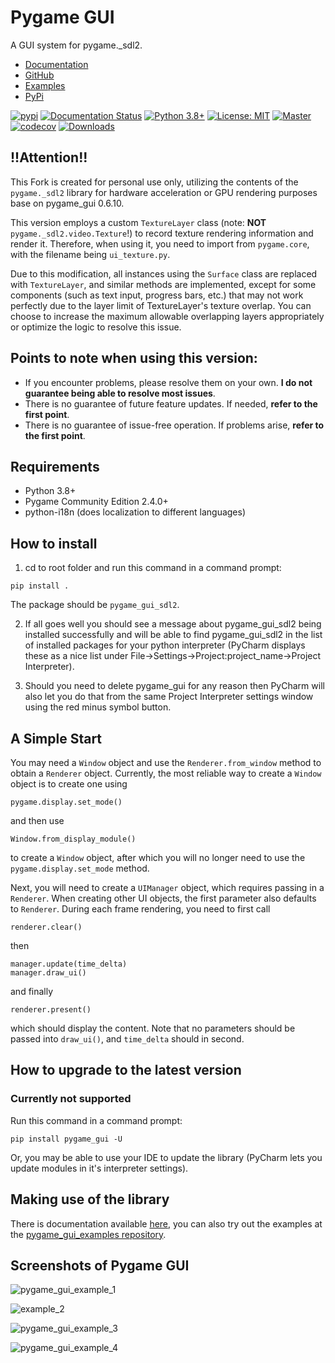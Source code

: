 

# Pygame GUI
A GUI system for pygame._sdl2.

 - [Documentation](https://pygame-gui.readthedocs.io/)
 - [GitHub](https://github.com/MyreMylar/pygame_gui)
 - [Examples](https://github.com/MyreMylar/pygame_gui_examples)
 - [PyPi](https://pypi.org/project/pygame-gui/)

[![pypi](https://badge.fury.io/py/pygame-gui.svg)](https://pypi.python.org/pypi/pygame-gui) [![Documentation Status](https://readthedocs.org/projects/pygame-gui/badge/?version=latest)](https://pygame-gui.readthedocs.io/en/latest/?badge=latest) [![Python 3.8+](https://img.shields.io/badge/python-3.8+-blue.svg)](https://www.python.org/downloads/release/python-380/) [![License: MIT](https://img.shields.io/badge/License-MIT-yellow.svg)](https://opensource.org/licenses/MIT) [![Master](https://travis-ci.com/MyreMylar/pygame_gui.svg?branch=master)](https://travis-ci.com/MyreMylar/pygame_gui) [![codecov](https://codecov.io/gh/MyreMylar/pygame_gui/branch/main/graph/badge.svg?token=zZhkvhgTki)](https://codecov.io/gh/MyreMylar/pygame_gui) [![Downloads](https://pepy.tech/badge/pygame-gui)](https://pepy.tech/project/pygame-gui)
## !!Attention!!
This Fork is created for personal use only, utilizing the contents of the `pygame._sdl2` library for hardware acceleration or GPU rendering purposes base on pygame_gui 0.6.10.

This version employs a custom `TextureLayer` class (note: **NOT** `pygame._sdl2.video.Texture`!) to record texture rendering information and render it. Therefore, when using it, you need to import from `pygame.core`, with the filename being `ui_texture.py`.

Due to this modification, all instances using the `Surface` class are replaced with `TextureLayer`, and similar methods are implemented, except for some components (such as text input, progress bars, etc.) that may not work perfectly due to the layer limit of TextureLayer's texture overlap. You can choose to increase the maximum allowable overlapping layers appropriately or optimize the logic to resolve this issue.

## Points to note when using this version:
 - If you encounter problems, please resolve them on your own. **I do not guarantee being able to resolve most issues**.
 - There is no guarantee of future feature updates. If needed, **refer to the first point**.
 - There is no guarantee of issue-free operation. If problems arise, **refer to the first point**.

## Requirements

 - Python 3.8+
 - Pygame Community Edition 2.4.0+
 - python-i18n (does localization to different languages)

## How to install

1. cd to root folder and run this command in a command prompt:
```
pip install .
```
The package should be `pygame_gui_sdl2`.

2. If all goes well you should see a message about pygame_gui_sdl2 being installed successfully and will be able to find pygame_gui_sdl2 in the list of installed packages for your python interpreter (PyCharm displays these as a nice list under File->Settings->Project:project_name->Project Interpreter). 

3. Should you need to delete pygame_gui for any reason then PyCharm will also let you do that from the same Project Interpreter settings window using the red minus symbol button.

## A Simple Start

You may need a `Window` object and use the `Renderer.from_window` method to obtain a `Renderer` object. Currently, the most reliable way to create a `Window` object is to create one using 
```
pygame.display.set_mode()
```
and then use 
```
Window.from_display_module()
``` 
to create a `Window` object, after which you will no longer need to use the `pygame.display.set_mode` method.

Next, you will need to create a `UIManager` object, which requires passing in a `Renderer`. When creating other UI objects, the first parameter also defaults to `Renderer`. During each frame rendering, you need to first call 
```
renderer.clear()
```
then 
```
manager.update(time_delta)
manager.draw_ui()
```
and finally 
```
renderer.present()
```
which should display the content. Note that no parameters should be passed into `draw_ui()`, and `time_delta` should in second.

## How to upgrade to the latest version
### Currently not supported

Run this command in a command prompt:

```
pip install pygame_gui -U
```

Or, you may be able to use your IDE to update the library (PyCharm lets you update modules in it's interpreter settings).

## Making use of the library

There is documentation available [here](https://pygame-gui.readthedocs.io/en/latest/index.html), you can also try out the examples at the [pygame_gui_examples repository](https://github.com/MyreMylar/pygame_gui_examples).

## Screenshots of Pygame GUI

![pygame_gui_example_1](https://user-images.githubusercontent.com/13382426/69264498-57ec8980-0bbf-11ea-9883-cac9c854615d.png)

![example_2](https://user-images.githubusercontent.com/13382426/69264921-2f18c400-0bc0-11ea-8a11-d9abd4e969b4.png)

![pygame_gui_example_3](https://user-images.githubusercontent.com/13382426/68039142-5ec06480-fcc3-11e9-91f4-3e401f459886.png)

![pygame_gui_example_4](https://user-images.githubusercontent.com/13382426/68041632-e52b7500-fcc8-11e9-8b72-4cf8817c5fa3.png)
